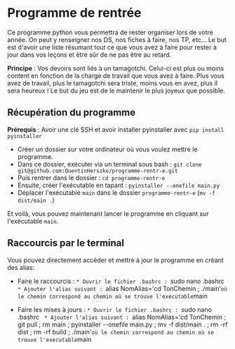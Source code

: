 # Programme de rentrée

Ce programme python vous permettra de rester organiser lors de votre année. On peut y renseigner nos DS, nos fiches à faire, nos TP, etc...
Le but est d'avoir une liste résumant tout ce que vous avez à faire pour rester à jour dans vos leçons et être sûr de ne pas être au retard.

__Principe__ : Vos devoirs sont liés à un tamagotchi. Celui-ci est plus ou moins content en fonction de la charge de travail que vous avez à faire.
Plus vous avez de travail, plus le tamagotchi sera triste, moins vous en avez, plus il sera heureux ! Le but du jeu est de le maintenir le plus joyeux que possible.

## Récupération du programme

__Prérequis__ : Avoir une clé SSH et avoir installer pyinstaller avec `pip install pyinstaller`

* Créer un dossier sur votre ordinateur où vous voulez mettre le programme.
* Dans ce dossier, exécuter via un terminal sous bash : `git clone git@github.com:QuentinHerszko/programme-rentr-e.git`
* Puis rentrer dans le dossier : `cd programme-rentr-e`
* Ensuite, créer l'exécutable en tapant : `pyinstaller --onefile main.py`
* Déplacer l'exécutable `main` dans le dossier `programme-rentr-e` (`mv -f dist/main .`)

Et voilà, vous pouvez maintenant lancer le programme en cliquant sur l'exécutable `main`.

## Raccourcis par le terminal

Vous pouvez directement accéder et mettre à jour le programme en créant des alias:

* Faire le raccourcis :
  `* Ouvrir le fichier .bashrc : `sudo nano .bashrc` `
  `* Ajouter l'alias suivant : `alias NomAlias='cd TonChemin ; ./main'` où le chemin correspond au chemin où se trouve l'executable `main` `

* Faire les mises à jours :
  `* Ouvrir le fichier .bashrc : `sudo nano .bashrc` `
  `* Ajouter l'alias suivant : `alias NomAlias='cd TonChemin ; git pull ; rm main ; pyinstaller --onefile main.py ; mv -f dist/main . ; rm -rf dist ; rm -rf build ; ./main'` où le chemin correspond au chemin où se trouve l'executable `main` `